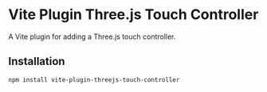 # Vite Plugin Three.js Touch Controller

A Vite plugin for adding a Three.js touch controller.

## Installation

```bash
npm install vite-plugin-threejs-touch-controller

